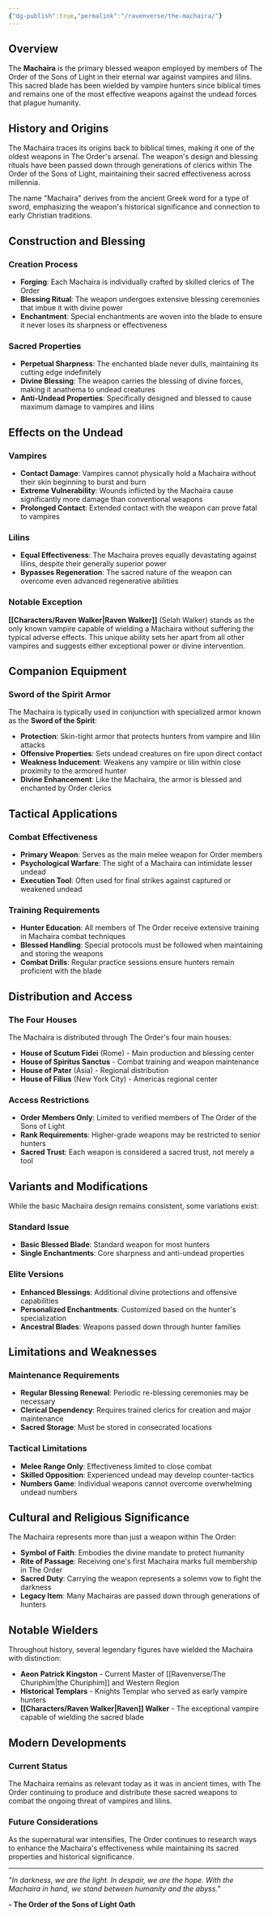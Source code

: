 ```yaml
---
{"dg-publish":true,"permalink":"/ravenverse/the-machaira/"}
---
```



## Overview

The **Machaira** is the primary blessed weapon employed by members of The Order of the Sons of Light in their eternal war against vampires and lilins. This sacred blade has been wielded by vampire hunters since biblical times and remains one of the most effective weapons against the undead forces that plague humanity.

## History and Origins

The Machaira traces its origins back to biblical times, making it one of the oldest weapons in The Order's arsenal. The weapon's design and blessing rituals have been passed down through generations of clerics within The Order of the Sons of Light, maintaining their sacred effectiveness across millennia.

The name "Machaira" derives from the ancient Greek word for a type of sword, emphasizing the weapon's historical significance and connection to early Christian traditions.

## Construction and Blessing

### Creation Process

- **Forging**: Each Machaira is individually crafted by skilled clerics of The Order
- **Blessing Ritual**: The weapon undergoes extensive blessing ceremonies that imbue it with divine power
- **Enchantment**: Special enchantments are woven into the blade to ensure it never loses its sharpness or effectiveness

### Sacred Properties

- **Perpetual Sharpness**: The enchanted blade never dulls, maintaining its cutting edge indefinitely
- **Divine Blessing**: The weapon carries the blessing of divine forces, making it anathema to undead creatures
- **Anti-Undead Properties**: Specifically designed and blessed to cause maximum damage to vampires and lilins

## Effects on the Undead

### Vampires

- **Contact Damage**: Vampires cannot physically hold a Machaira without their skin beginning to burst and burn
- **Extreme Vulnerability**: Wounds inflicted by the Machaira cause significantly more damage than conventional weapons
- **Prolonged Contact**: Extended contact with the weapon can prove fatal to vampires

### Lilins

- **Equal Effectiveness**: The Machaira proves equally devastating against lilins, despite their generally superior power
- **Bypasses Regeneration**: The sacred nature of the weapon can overcome even advanced regenerative abilities

### Notable Exception

**[[Characters/Raven Walker\|Raven Walker]]** (Selah Walker) stands as the only known vampire capable of wielding a Machaira without suffering the typical adverse effects. This unique ability sets her apart from all other vampires and suggests either exceptional power or divine intervention.

## Companion Equipment

### Sword of the Spirit Armor

The Machaira is typically used in conjunction with specialized armor known as the **Sword of the Spirit**:

- **Protection**: Skin-tight armor that protects hunters from vampire and lilin attacks
- **Offensive Properties**: Sets undead creatures on fire upon direct contact
- **Weakness Inducement**: Weakens any vampire or lilin within close proximity to the armored hunter
- **Divine Enhancement**: Like the Machaira, the armor is blessed and enchanted by Order clerics

## Tactical Applications

### Combat Effectiveness

- **Primary Weapon**: Serves as the main melee weapon for Order members
- **Psychological Warfare**: The sight of a Machaira can intimidate lesser undead
- **Execution Tool**: Often used for final strikes against captured or weakened undead

### Training Requirements

- **Hunter Education**: All members of The Order receive extensive training in Machaira combat techniques
- **Blessed Handling**: Special protocols must be followed when maintaining and storing the weapons
- **Combat Drills**: Regular practice sessions ensure hunters remain proficient with the blade

## Distribution and Access

### The Four Houses

The Machaira is distributed through The Order's four main houses:

- **House of Scutum Fidei** (Rome) - Main production and blessing center
- **House of Spiritus Sanctus** - Combat training and weapon maintenance
- **House of Pater** (Asia) - Regional distribution
- **House of Filius** (New York City) - Americas regional center

### Access Restrictions

- **Order Members Only**: Limited to verified members of The Order of the Sons of Light
- **Rank Requirements**: Higher-grade weapons may be restricted to senior hunters
- **Sacred Trust**: Each weapon is considered a sacred trust, not merely a tool

## Variants and Modifications

While the basic Machaira design remains consistent, some variations exist:

### Standard Issue

- **Basic Blessed Blade**: Standard weapon for most hunters
- **Single Enchantments**: Core sharpness and anti-undead properties

### Elite Versions

- **Enhanced Blessings**: Additional divine protections and offensive capabilities
- **Personalized Enchantments**: Customized based on the hunter's specialization
- **Ancestral Blades**: Weapons passed down through hunter families

## Limitations and Weaknesses

### Maintenance Requirements

- **Regular Blessing Renewal**: Periodic re-blessing ceremonies may be necessary
- **Clerical Dependency**: Requires trained clerics for creation and major maintenance
- **Sacred Storage**: Must be stored in consecrated locations

### Tactical Limitations

- **Melee Range Only**: Effectiveness limited to close combat
- **Skilled Opposition**: Experienced undead may develop counter-tactics
- **Numbers Game**: Individual weapons cannot overcome overwhelming undead numbers

## Cultural and Religious Significance

The Machaira represents more than just a weapon within The Order:

- **Symbol of Faith**: Embodies the divine mandate to protect humanity
- **Rite of Passage**: Receiving one's first Machaira marks full membership in The Order
- **Sacred Duty**: Carrying the weapon represents a solemn vow to fight the darkness
- **Legacy Item**: Many Machairas are passed down through generations of hunters

## Notable Wielders

Throughout history, several legendary figures have wielded the Machaira with distinction:

- **Aeon Patrick Kingston** - Current Master of [[Ravenverse/The Churiphim\|the Churiphim]] and Western Region
- **Historical Templars** - Knights Templar who served as early vampire hunters
- **[[Characters/Raven Walker\|Raven]] Walker** - The exceptional vampire capable of wielding the sacred blade

## Modern Developments

### Current Status

The Machaira remains as relevant today as it was in ancient times, with The Order continuing to produce and distribute these sacred weapons to combat the ongoing threat of vampires and lilins.

### Future Considerations

As the supernatural war intensifies, The Order continues to research ways to enhance the Machaira's effectiveness while maintaining its sacred properties and historical significance.

---

_"In darkness, we are the light. In despair, we are the hope. With the Machaira in hand, we stand between humanity and the abyss."_

**- The Order of the Sons of Light Oath**